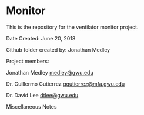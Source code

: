 # Monitor
This is the repository for the ventilator monitor project. 

Date Created: June 20, 2018

Github folder created by: Jonathan Medley


Project members:

Jonathan Medley
medley@gwu.edu

Dr. Guillermo Gutierrez
ggutierrez@mfa.gwu.edu

Dr. David Lee
dtlee@gwu.edu


Miscellaneous Notes
